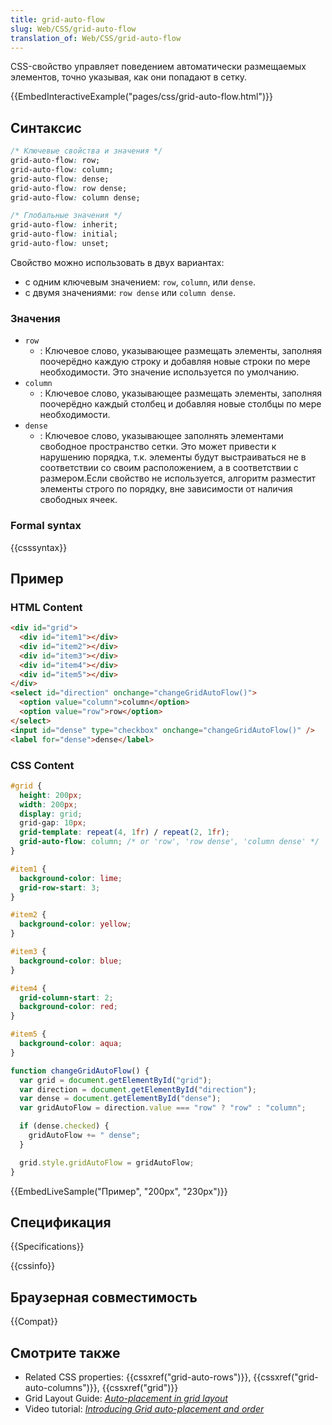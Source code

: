 ```yaml
---
title: grid-auto-flow
slug: Web/CSS/grid-auto-flow
translation_of: Web/CSS/grid-auto-flow
---
```


CSS-свойство управляет поведением автоматически размещаемых элементов, точно указывая, как они попадают в сетку.

{{EmbedInteractiveExample("pages/css/grid-auto-flow.html")}}

## Синтаксис

```css
/* Ключевые свойства и значения */
grid-auto-flow: row;
grid-auto-flow: column;
grid-auto-flow: dense;
grid-auto-flow: row dense;
grid-auto-flow: column dense;

/* Глобальные значения */
grid-auto-flow: inherit;
grid-auto-flow: initial;
grid-auto-flow: unset;
```

Свойство можно использовать в двух вариантах:

- с одним ключевым значением: `row`, `column`, или `dense`.
- с двумя значениями: `row dense` или `column dense`.

### Значения

- `row`
  - : Ключевое слово, указывающее размещать элементы, заполняя поочерёдно каждую строку и добавляя новые строки по мере необходимости. Это значение используется по умолчанию.
- `column`
  - : Ключевое слово, указывающее размещать элементы, заполняя поочерёдно каждый столбец и добавляя новые столбцы по мере необходимости.
- `dense`
  - : Ключевое слово, указывающее заполнять элементами свободное пространство сетки. Это может привести к нарушению порядка, т.к. элементы будут выстраиваться не в соответствии со своим расположением, а в соответствии с размером.Если свойство не используется, алгоритм разместит элементы строго по порядку, вне зависимости от наличия свободных ячеек.

### Formal syntax

{{csssyntax}}

## Пример

### HTML Content

```html
<div id="grid">
  <div id="item1"></div>
  <div id="item2"></div>
  <div id="item3"></div>
  <div id="item4"></div>
  <div id="item5"></div>
</div>
<select id="direction" onchange="changeGridAutoFlow()">
  <option value="column">column</option>
  <option value="row">row</option>
</select>
<input id="dense" type="checkbox" onchange="changeGridAutoFlow()" />
<label for="dense">dense</label>
```

### CSS Content

```css
#grid {
  height: 200px;
  width: 200px;
  display: grid;
  grid-gap: 10px;
  grid-template: repeat(4, 1fr) / repeat(2, 1fr);
  grid-auto-flow: column; /* or 'row', 'row dense', 'column dense' */
}

#item1 {
  background-color: lime;
  grid-row-start: 3;
}

#item2 {
  background-color: yellow;
}

#item3 {
  background-color: blue;
}

#item4 {
  grid-column-start: 2;
  background-color: red;
}

#item5 {
  background-color: aqua;
}
```

```js hidden
function changeGridAutoFlow() {
  var grid = document.getElementById("grid");
  var direction = document.getElementById("direction");
  var dense = document.getElementById("dense");
  var gridAutoFlow = direction.value === "row" ? "row" : "column";

  if (dense.checked) {
    gridAutoFlow += " dense";
  }

  grid.style.gridAutoFlow = gridAutoFlow;
}
```

{{EmbedLiveSample("Пример", "200px", "230px")}}

## Спецификация

{{Specifications}}

{{cssinfo}}

## Браузерная совместимость

{{Compat}}

## Смотрите также

- Related CSS properties: {{cssxref("grid-auto-rows")}}, {{cssxref("grid-auto-columns")}}, {{cssxref("grid")}}
- Grid Layout Guide: _[Auto-placement in grid layout](/ru/docs/Web/CSS/CSS_Grid_Layout/Auto-placement_in_CSS_Grid_Layout)_
- Video tutorial: _[Introducing Grid auto-placement and order](http://gridbyexample.com/video/series-auto-placement-order/)_
